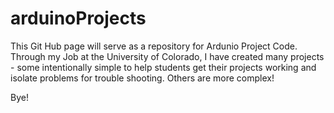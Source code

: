 # arduinoProjects

This Git Hub page will serve as a repository for Ardunio Project Code. 
Through my Job at the University of Colorado, I have created many projects - some intentionally simple to help students get their projects working and isolate problems for trouble shooting. Others are more complex!


Bye!
